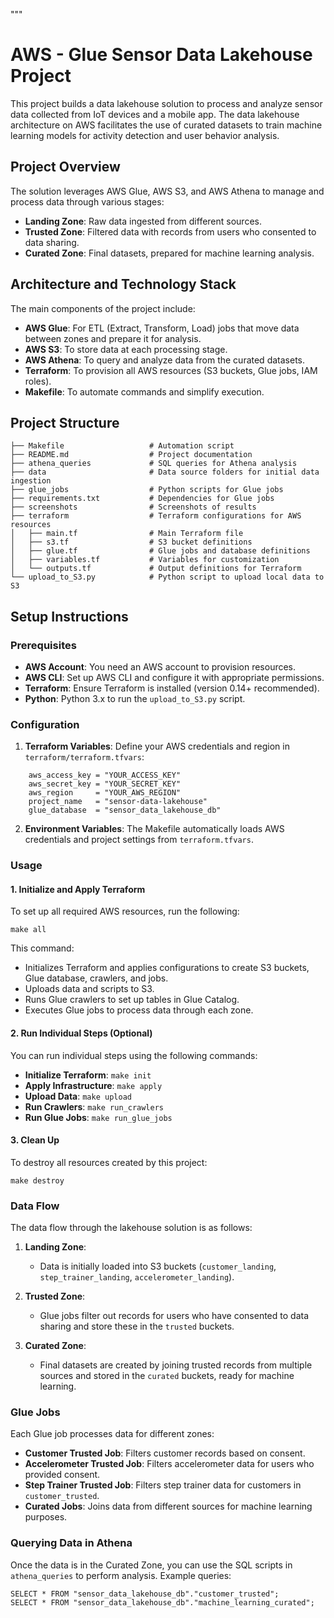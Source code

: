 """
# AWS - Glue Sensor Data Lakehouse Project

This project builds a data lakehouse solution to process and analyze sensor data collected from IoT devices and a mobile app. The data lakehouse architecture on AWS facilitates the use of curated datasets to train machine learning models for activity detection and user behavior analysis.

## Project Overview

The solution leverages AWS Glue, AWS S3, and AWS Athena to manage and process data through various stages:
- **Landing Zone**: Raw data ingested from different sources.
- **Trusted Zone**: Filtered data with records from users who consented to data sharing.
- **Curated Zone**: Final datasets, prepared for machine learning analysis.

## Architecture and Technology Stack

The main components of the project include:
- **AWS Glue**: For ETL (Extract, Transform, Load) jobs that move data between zones and prepare it for analysis.
- **AWS S3**: To store data at each processing stage.
- **AWS Athena**: To query and analyze data from the curated datasets.
- **Terraform**: To provision all AWS resources (S3 buckets, Glue jobs, IAM roles).
- **Makefile**: To automate commands and simplify execution.

## Project Structure

```plaintext
├── Makefile                   # Automation script
├── README.md                  # Project documentation
├── athena_queries             # SQL queries for Athena analysis
├── data                       # Data source folders for initial data ingestion
├── glue_jobs                  # Python scripts for Glue jobs
├── requirements.txt           # Dependencies for Glue jobs
├── screenshots                # Screenshots of results
├── terraform                  # Terraform configurations for AWS resources
│   ├── main.tf                # Main Terraform file
│   ├── s3.tf                  # S3 bucket definitions
│   ├── glue.tf                # Glue jobs and database definitions
│   ├── variables.tf           # Variables for customization
│   └── outputs.tf             # Output definitions for Terraform
└── upload_to_S3.py            # Python script to upload local data to S3
```
## Setup Instructions

### Prerequisites

- **AWS Account**: You need an AWS account to provision resources.
- **AWS CLI**: Set up AWS CLI and configure it with appropriate permissions.
- **Terraform**: Ensure Terraform is installed (version 0.14+ recommended).
- **Python**: Python 3.x to run the `upload_to_S3.py` script.

### Configuration

1. **Terraform Variables**: Define your AWS credentials and region in `terraform/terraform.tfvars`:
```    
    aws_access_key = "YOUR_ACCESS_KEY"
    aws_secret_key = "YOUR_SECRET_KEY"
    aws_region     = "YOUR_AWS_REGION"
    project_name   = "sensor-data-lakehouse"
    glue_database  = "sensor_data_lakehouse_db"
```
   
2. **Environment Variables**: The Makefile automatically loads AWS credentials and project settings from `terraform.tfvars`.

### Usage

#### 1. Initialize and Apply Terraform

To set up all required AWS resources, run the following:

    make all

This command:
- Initializes Terraform and applies configurations to create S3 buckets, Glue database, crawlers, and jobs.
- Uploads data and scripts to S3.
- Runs Glue crawlers to set up tables in Glue Catalog.
- Executes Glue jobs to process data through each zone.

#### 2. Run Individual Steps (Optional)

You can run individual steps using the following commands:
- **Initialize Terraform**: `make init`
- **Apply Infrastructure**: `make apply`
- **Upload Data**: `make upload`
- **Run Crawlers**: `make run_crawlers`
- **Run Glue Jobs**: `make run_glue_jobs`

#### 3. Clean Up

To destroy all resources created by this project:

    make destroy

### Data Flow

The data flow through the lakehouse solution is as follows:

1. **Landing Zone**:
    - Data is initially loaded into S3 buckets (`customer_landing`, `step_trainer_landing`, `accelerometer_landing`).

2. **Trusted Zone**:
    - Glue jobs filter out records for users who have consented to data sharing and store these in the `trusted` buckets.

3. **Curated Zone**:
    - Final datasets are created by joining trusted records from multiple sources and stored in the `curated` buckets, ready for machine learning.

### Glue Jobs

Each Glue job processes data for different zones:

- **Customer Trusted Job**: Filters customer records based on consent.
- **Accelerometer Trusted Job**: Filters accelerometer data for users who provided consent.
- **Step Trainer Trusted Job**: Filters step trainer data for customers in `customer_trusted`.
- **Curated Jobs**: Joins data from different sources for machine learning purposes.

### Querying Data in Athena

Once the data is in the Curated Zone, you can use the SQL scripts in `athena_queries` to perform analysis. Example queries:

    SELECT * FROM "sensor_data_lakehouse_db"."customer_trusted";
    SELECT * FROM "sensor_data_lakehouse_db"."machine_learning_curated";